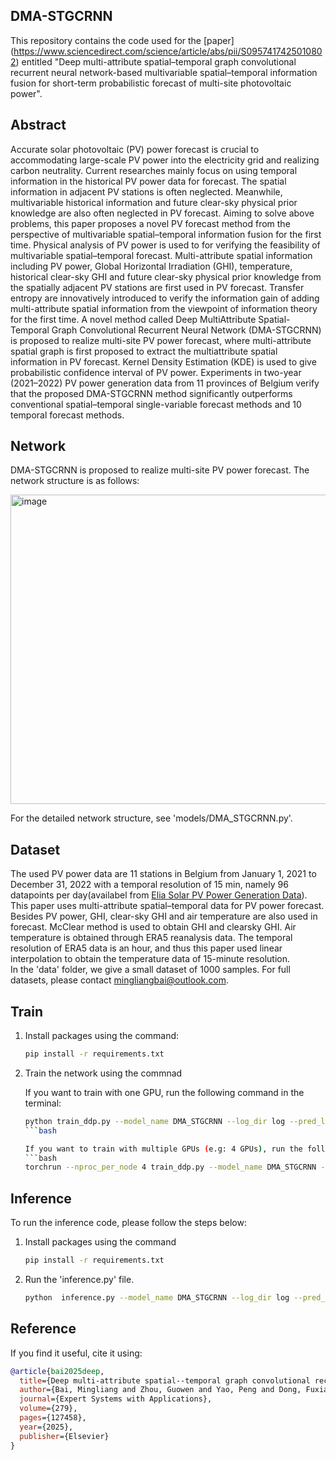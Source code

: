 DMA-STGCRNN
---
This repository contains the code used for the [paper] (https://www.sciencedirect.com/science/article/abs/pii/S0957417425010802) entitled "Deep multi-attribute spatial–temporal graph convolutional recurrent neural
network-based multivariable spatial–temporal information fusion for short-term probabilistic forecast of multi-site photovoltaic power".

Abstract
---
Accurate solar photovoltaic (PV) power forecast is crucial to accommodating large-scale PV power into the
electricity grid and realizing carbon neutrality. Current researches mainly focus on using temporal information in
the historical PV power data for forecast. The spatial information in adjacent PV stations is often neglected.
Meanwhile, multivariable historical information and future clear-sky physical prior knowledge are also often
neglected in PV forecast. Aiming to solve above problems, this paper proposes a novel PV forecast method from
the perspective of multivariable spatial–temporal information fusion for the first time. Physical analysis of PV
power is used to for verifying the feasibility of multivariable spatial–temporal forecast. Multi-attribute spatial
information including PV power, Global Horizontal Irradiation (GHI), temperature, historical clear-sky GHI and
future clear-sky physical prior knowledge from the spatially adjacent PV stations are first used in PV forecast.
Transfer entropy are innovatively introduced to verify the information gain of adding multi-attribute spatial
information from the viewpoint of information theory for the first time. A novel method called Deep MultiAttribute Spatial-Temporal Graph Convolutional Recurrent Neural Network (DMA-STGCRNN) is proposed to
realize multi-site PV power forecast, where multi-attribute spatial graph is first proposed to extract the multiattribute spatial information in PV forecast. Kernel Density Estimation (KDE) is used to give probabilistic confidence interval of PV power. Experiments in two-year (2021–2022) PV power generation data from 11 provinces
of Belgium verify that the proposed DMA-STGCRNN method significantly outperforms conventional spatial–temporal single-variable forecast methods and 10 temporal forecast methods.

Network
---
DMA-STGCRNN is proposed to realize multi-site PV power forecast. The network structure is as follows:

<img width="691" height="495" alt="image" src="https://github.com/user-attachments/assets/032a64f5-87e7-4f2f-a6cd-d2b3ce06d4e7" />

For the detailed network structure, see 'models/DMA_STGCRNN.py'.

Dataset
---
The used PV power data are 11 stations in Belgium from January 1, 2021 to December 31, 2022 with a temporal resolution of 15 min, namely 96
datapoints per day(availabel from [Elia Solar PV Power Generation Data](https://www.elia.be/en/grid-data/power-generation/solar-pv-powergeneration-data)). This paper uses multi-attribute spatial–temporal data for PV power 
forecast. Besides PV power, GHI, clear-sky GHI and air temperature are
also used in forecast. McClear method is used to obtain GHI and clearsky GHI. Air
temperature is obtained through ERA5 reanalysis data. The temporal resolution of ERA5 data is an hour, and thus this
paper used linear interpolation to obtain the temperature data of 15-minute resolution.  
In the 'data' folder, we give a small dataset of 1000 samples. For full datasets, please contact mingliangbai@outlook.com. 

Train
---
1. Install packages using the command:
   ```bash
   pip install -r requirements.txt
2. Train the network using the commnad
   
   If you want to train with one GPU, run the following command in the terminal: 
   ```bash
   python train_ddp.py --model_name DMA_STGCRNN --log_dir log --pred_len 16 --learning_rate 0.002 --hidden_num 240 --batch_size 512 --epoch 1000 --lrDecay 0.98 --ddp_training 'False'
   ```bash

   If you want to train with multiple GPUs (e.g: 4 GPUs), run the following command in the terminal: 
   ```bash
   torchrun --nproc_per_node 4 train_ddp.py --model_name DMA_STGCRNN --log_dir log --pred_len 16 --learning_rate 0.002 --hidden_num 240 --batch_size 512 --epoch 1000 --lrDecay 0.98 --ddp_training 'True'

Inference
---
To run the inference code, please follow the steps below:

1. Install packages using the command
   ```bash
   pip install -r requirements.txt
2. Run the 'inference.py' file.
   ```bash
   python  inference.py --model_name DMA_STGCRNN --log_dir log --pred_len 16 --hidden_num 240

Reference
---
If you find it useful, cite it using:

```bibtex
@article{bai2025deep,
  title={Deep multi-attribute spatial--temporal graph convolutional recurrent neural network-based multivariable spatial--temporal information fusion for short-term probabilistic forecast of multi-site photovoltaic power},
  author={Bai, Mingliang and Zhou, Guowen and Yao, Peng and Dong, Fuxiang and Chen, Yunxiao and Zhou, Zhihao and Yang, Xusheng and Liu, Jinfu and Yu, Daren},
  journal={Expert Systems with Applications},
  volume={279},
  pages={127458},
  year={2025},
  publisher={Elsevier}
}
